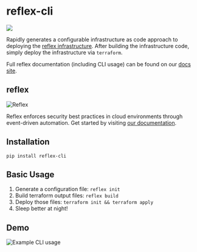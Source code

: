 # reflex-cli

![](https://github.com/reflexivesecurity/reflex-cli/workflows/reflex-cli/badge.svg)

Rapidly generates a configurable infrastructure as code approach to deploying the [reflex infrastructure](https://github.com/reflexivesecurity/reflex-engine). After building the infrastructure code, simply deploy the infrastructure via `terraform`. 

Full reflex documentation (including CLI usage) can be found on our [docs site](https://docs.reflexivesecurity.com).

## reflex
![Reflex](https://avatars3.githubusercontent.com/u/59374073?s=200&v=4)

Reflex enforces security best practices in cloud environments through event-driven automation. Get started by visiting [our documentation](https://docs.reflexivesecurity.com/).

## Installation

`pip install reflex-cli`

## Basic Usage

1. Generate a configuration file: `reflex init` 
2. Build terraform output files: `reflex build`
3. Deploy those files: `terraform init && terraform apply`
4. Sleep better at night! 

## Demo

![Example CLI usage](/docs/_static/reflex_cli.gif)
